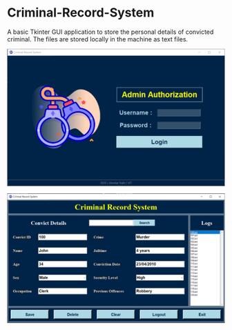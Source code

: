 # Criminal-Record-System
A basic Tkinter GUI application to store the personal details of convicted criminal. The files are stored locally in the machine as text files.
 
 
<img src="Images/Login-Page.png"><br>


<img src="Images/Application.png"><br>
